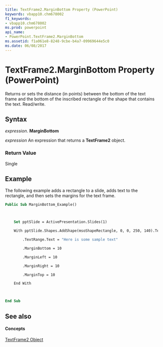```yaml
---
title: TextFrame2.MarginBottom Property (PowerPoint)
keywords: vbapp10.chm678002
f1_keywords:
- vbapp10.chm678002
ms.prod: powerpoint
api_name:
- PowerPoint.TextFrame2.MarginBottom
ms.assetid: f1a061e8-8248-9cbe-b4a7-09969644e5c0
ms.date: 06/08/2017
---
```



# TextFrame2.MarginBottom Property (PowerPoint)

Returns or sets the distance (in points) between the bottom of the text frame and the bottom of the inscribed rectangle of the shape that contains the text. Read/write.


## Syntax

 _expression_. **MarginBottom**

 _expression_ An expression that returns a **TextFrame2** object.


### Return Value

Single


## Example

The following example adds a rectangle to a slide, adds text to the rectangle, and then sets the margins for the text frame.


```vb
Public Sub MarginBottom_Example()



    Set pptSlide = ActivePresentation.Slides(1)

    With pptSlide.Shapes.AddShape(msoShapeRectangle, 0, 0, 250, 140).TextFrame2

        .TextRange.Text = "Here is some sample text"

        .MarginBottom = 10

        .MarginLeft = 10

        .MarginRight = 10

        .MarginTop = 10

    End With

    

End Sub
```


## See also


#### Concepts


[TextFrame2 Object](PowerPoint.TextFrame2.md)

